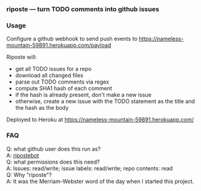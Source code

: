 ### riposte — turn TODO comments into github issues

### Usage
Configure a github webhook to send push events to https://nameless-mountain-59891.herokuapp.com/payload

Riposte will:
- get all TODO issues for a repo
- download all changed files
- parse out TODO comments via regex
- compute SHA1 hash of each comment
- if the hash is already present, don't make a new issue
- otherwise, create a new issue with the TODO statement as the title and the hash as the body

Deployed to Heroku at https://nameless-mountain-59891.herokuapp.com/

### FAQ
Q: what github user does this run as?  
A: [ripostebot](https://github.com/ripostebot)  
Q: what permissions does this need?  
A: Issues: read/write; issue labels: read/write; repo contents: read  
Q: Why "riposte"?  
A: It was the Merriam-Webster word of the day when I started this project.

